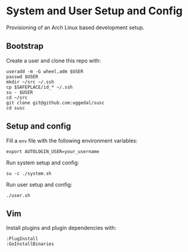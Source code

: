 System and User Setup and Config
================================

Provisioning of an Arch Linux based development setup.

Bootstrap
---------

Create a user and clone this repo with:

    useradd -m -G wheel,adm $USER
    passwd $USER
    mkdir ~/src ~/.ssh
    cp $SAFEPLACE/id_* ~/.ssh
    su - $USER
    cd ~/src
    git clone git@github.com:uggedal/susc
    cd susc

Setup and config
----------------

Fill a `env` file with the following environment variables:

    export AUTOLOGIN_USER=your_username

Run system setup and config:

    su -c ./system.sh

Run user setup and config:

    ./user.sh

Vim
---

Install plugins and plugin dependencies with:

    :PlugInstall
    :GoInstallBinaries
